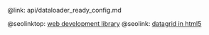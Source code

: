 @link: api/dataloader_ready_config.md

@seolinktop: [web development library](https://webix.com)
@seolink: [datagrid in html5](https://webix.com/widget/datatable/)